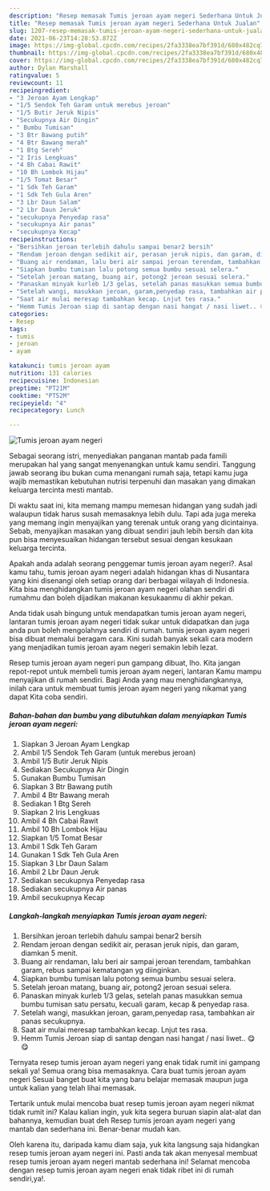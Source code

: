 ```yaml
---
description: "Resep memasak Tumis jeroan ayam negeri Sederhana Untuk Jualan"
title: "Resep memasak Tumis jeroan ayam negeri Sederhana Untuk Jualan"
slug: 1207-resep-memasak-tumis-jeroan-ayam-negeri-sederhana-untuk-jualan
date: 2021-06-23T14:28:53.872Z
image: https://img-global.cpcdn.com/recipes/2fa3338ea7bf391d/680x482cq70/tumis-jeroan-ayam-negeri-foto-resep-utama.jpg
thumbnail: https://img-global.cpcdn.com/recipes/2fa3338ea7bf391d/680x482cq70/tumis-jeroan-ayam-negeri-foto-resep-utama.jpg
cover: https://img-global.cpcdn.com/recipes/2fa3338ea7bf391d/680x482cq70/tumis-jeroan-ayam-negeri-foto-resep-utama.jpg
author: Dylan Marshall
ratingvalue: 5
reviewcount: 11
recipeingredient:
- "3 Jeroan Ayam Lengkap"
- "1/5 Sendok Teh Garam untuk merebus jeroan"
- "1/5 Butir Jeruk Nipis"
- "Secukupnya Air Dingin"
- " Bumbu Tumisan"
- "3 Btr Bawang putih"
- "4 Btr Bawang merah"
- "1 Btg Sereh"
- "2 Iris Lengkuas"
- "4 Bh Cabai Rawit"
- "10 Bh Lombok Hijau"
- "1/5 Tomat Besar"
- "1 Sdk Teh Garam"
- "1 Sdk Teh Gula Aren"
- "3 Lbr Daun Salam"
- "2 Lbr Daun Jeruk"
- "secukupnya Penyedap rasa"
- "secukupnya Air panas"
- "secukupnya Kecap"
recipeinstructions:
- "Bersihkan jeroan terlebih dahulu sampai benar2 bersih"
- "Rendam jeroan dengan sedikit air, perasan jeruk nipis, dan garam, diamkan 5 menit."
- "Buang air rendaman, lalu beri air sampai jeroan terendam, tambahkan garam, rebus sampai kematangan yg diinginkan."
- "Siapkan bumbu tumisan lalu potong semua bumbu sesuai selera."
- "Setelah jeroan matang, buang air, potong2 jeroan sesuai selera."
- "Panaskan minyak kurleb 1/3 gelas, setelah panas masukkan semua bumbu tumisan satu persatu, kecuali garam, kecap &amp; penyedap rasa."
- "Setelah wangi, masukkan jeroan, garam,penyedap rasa, tambahkan air panas secukupnya."
- "Saat air mulai meresap tambahkan kecap. Lnjut tes rasa."
- "Hemm Tumis Jeroan siap di santap dengan nasi hangat / nasi liwet.. 😋😋"
categories:
- Resep
tags:
- tumis
- jeroan
- ayam

katakunci: tumis jeroan ayam 
nutrition: 131 calories
recipecuisine: Indonesian
preptime: "PT21M"
cooktime: "PT52M"
recipeyield: "4"
recipecategory: Lunch

---
```



![Tumis jeroan ayam negeri](https://img-global.cpcdn.com/recipes/2fa3338ea7bf391d/680x482cq70/tumis-jeroan-ayam-negeri-foto-resep-utama.jpg)

Sebagai seorang istri, menyediakan panganan mantab pada famili merupakan hal yang sangat menyenangkan untuk kamu sendiri. Tanggung jawab seorang ibu bukan cuma menangani rumah saja, tetapi kamu juga wajib memastikan kebutuhan nutrisi terpenuhi dan masakan yang dimakan keluarga tercinta mesti mantab.

Di waktu  saat ini, kita memang mampu memesan hidangan yang sudah jadi walaupun tidak harus susah memasaknya lebih dulu. Tapi ada juga mereka yang memang ingin menyajikan yang terenak untuk orang yang dicintainya. Sebab, menyajikan masakan yang dibuat sendiri jauh lebih bersih dan kita pun bisa menyesuaikan hidangan tersebut sesuai dengan kesukaan keluarga tercinta. 



Apakah anda adalah seorang penggemar tumis jeroan ayam negeri?. Asal kamu tahu, tumis jeroan ayam negeri adalah hidangan khas di Nusantara yang kini disenangi oleh setiap orang dari berbagai wilayah di Indonesia. Kita bisa menghidangkan tumis jeroan ayam negeri olahan sendiri di rumahmu dan boleh dijadikan makanan kesukaanmu di akhir pekan.

Anda tidak usah bingung untuk mendapatkan tumis jeroan ayam negeri, lantaran tumis jeroan ayam negeri tidak sukar untuk didapatkan dan juga anda pun boleh mengolahnya sendiri di rumah. tumis jeroan ayam negeri bisa dibuat memalui beragam cara. Kini sudah banyak sekali cara modern yang menjadikan tumis jeroan ayam negeri semakin lebih lezat.

Resep tumis jeroan ayam negeri pun gampang dibuat, lho. Kita jangan repot-repot untuk membeli tumis jeroan ayam negeri, lantaran Kamu mampu menyajikan di rumah sendiri. Bagi Anda yang mau menghidangkannya, inilah cara untuk membuat tumis jeroan ayam negeri yang nikamat yang dapat Kita coba sendiri.

<!--inarticleads1-->

##### Bahan-bahan dan bumbu yang dibutuhkan dalam menyiapkan Tumis jeroan ayam negeri:

1. Siapkan 3 Jeroan Ayam Lengkap
1. Ambil 1/5 Sendok Teh Garam (untuk merebus jeroan)
1. Ambil 1/5 Butir Jeruk Nipis
1. Sediakan Secukupnya Air Dingin
1. Gunakan  Bumbu Tumisan
1. Siapkan 3 Btr Bawang putih
1. Ambil 4 Btr Bawang merah
1. Sediakan 1 Btg Sereh
1. Siapkan 2 Iris Lengkuas
1. Ambil 4 Bh Cabai Rawit
1. Ambil 10 Bh Lombok Hijau
1. Siapkan 1/5 Tomat Besar
1. Ambil 1 Sdk Teh Garam
1. Gunakan 1 Sdk Teh Gula Aren
1. Siapkan 3 Lbr Daun Salam
1. Ambil 2 Lbr Daun Jeruk
1. Sediakan secukupnya Penyedap rasa
1. Sediakan secukupnya Air panas
1. Ambil secukupnya Kecap




<!--inarticleads2-->

##### Langkah-langkah menyiapkan Tumis jeroan ayam negeri:

1. Bersihkan jeroan terlebih dahulu sampai benar2 bersih
1. Rendam jeroan dengan sedikit air, perasan jeruk nipis, dan garam, diamkan 5 menit.
1. Buang air rendaman, lalu beri air sampai jeroan terendam, tambahkan garam, rebus sampai kematangan yg diinginkan.
1. Siapkan bumbu tumisan lalu potong semua bumbu sesuai selera.
1. Setelah jeroan matang, buang air, potong2 jeroan sesuai selera.
1. Panaskan minyak kurleb 1/3 gelas, setelah panas masukkan semua bumbu tumisan satu persatu, kecuali garam, kecap &amp; penyedap rasa.
1. Setelah wangi, masukkan jeroan, garam,penyedap rasa, tambahkan air panas secukupnya.
1. Saat air mulai meresap tambahkan kecap. Lnjut tes rasa.
1. Hemm Tumis Jeroan siap di santap dengan nasi hangat / nasi liwet.. 😋😋




Ternyata resep tumis jeroan ayam negeri yang enak tidak rumit ini gampang sekali ya! Semua orang bisa memasaknya. Cara buat tumis jeroan ayam negeri Sesuai banget buat kita yang baru belajar memasak maupun juga untuk kalian yang telah lihai memasak.

Tertarik untuk mulai mencoba buat resep tumis jeroan ayam negeri nikmat tidak rumit ini? Kalau kalian ingin, yuk kita segera buruan siapin alat-alat dan bahannya, kemudian buat deh Resep tumis jeroan ayam negeri yang mantab dan sederhana ini. Benar-benar mudah kan. 

Oleh karena itu, daripada kamu diam saja, yuk kita langsung saja hidangkan resep tumis jeroan ayam negeri ini. Pasti anda tak akan menyesal membuat resep tumis jeroan ayam negeri mantab sederhana ini! Selamat mencoba dengan resep tumis jeroan ayam negeri enak tidak ribet ini di rumah sendiri,ya!.

